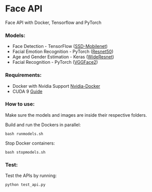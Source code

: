 # Face API
Face API with Docker, Tensorflow and PyTorch

### Models:
* Face Detection - TensorFlow ([SSD-Mobilenet](https://github.com/yeephycho/tensorflow-face-detection))
* Facial Emotion Recognition - PyTorch ([Resnet50](http://www.robots.ox.ac.uk/~albanie/mcn-models.html#cross-modal-emotion))
* Age and Gender Estimation - Keras ([WideResnet](https://github.com/Tony607/Keras_age_gender))
* Facial Recognition - PyTorch ([VGGFace2](http://www.robots.ox.ac.uk/~vgg/data/vgg_face2/))

### Requirements:
* Docker with Nvidia Support [Nvidia-Docker](https://github.com/NVIDIA/nvidia-docker)  
* CUDA 9 [Guide](https://docs.nvidia.com/cuda/cuda-installation-guide-microsoft-windows/index.html)

### How to use:
Make sure the models and images are inside their respective folders.

Build and run the Dockers in parallel:
```
bash runmodels.sh
```

Stop Docker containers:
```
bash stopmodels.sh
```

### Test:

Test the APIs by running:
```
python test_api.py
```
